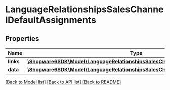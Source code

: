 # LanguageRelationshipsSalesChannelDefaultAssignments

## Properties
Name | Type | Description | Notes
------------ | ------------- | ------------- | -------------
**links** | [**\Shopware6SDK\Model\LanguageRelationshipsSalesChannelDefaultAssignmentsLinks**](LanguageRelationshipsSalesChannelDefaultAssignmentsLinks.md) |  | [optional] 
**data** | [**\Shopware6SDK\Model\LanguageRelationshipsSalesChannelDefaultAssignmentsData[]**](LanguageRelationshipsSalesChannelDefaultAssignmentsData.md) |  | [optional] 

[[Back to Model list]](../../README.md#documentation-for-models) [[Back to API list]](../../README.md#documentation-for-api-endpoints) [[Back to README]](../../README.md)

